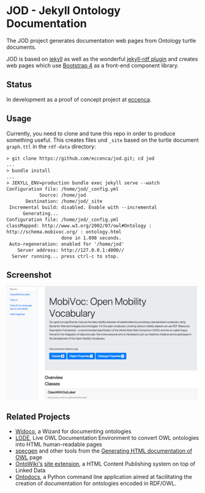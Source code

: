 # JOD - Jekyll Ontology Documentation

The JOD project generates documentation web pages from Ontology turtle documents.

JOD is based on [jekyll](jekyllrb.com) as well as the wonderful [jekyll-rdf plugin](https://github.com/white-gecko/jekyll-rdf) and creates web pages which use [Bootstrap 4](https://getbootstrap.com/) as a front-end component library.

## Status

In development as a proof of concept project at [eccenca](https://www.eccenca.com).

## Usage

Currently, you need to clone and tune this repo in order to produce something useful.
This creates files und `_site` based on the turtle document `graph.ttl` in the `rdf-data` directory:

```
> git clone https://github.com/eccenca/jod.git; cd jod
...
> bundle install
...
> JEKYLL_ENV=production bundle exec jekyll serve --watch
Configuration file: /home/jod/_config.yml
            Source: /home/jod
       Destination: /home/jod/_site
 Incremental build: disabled. Enable with --incremental
      Generating...
Configuration file: /home/jod/_config.yml
classMapped: http://www.w3.org/2002/07/owl#Ontology : http://schema.mobivoc.org/ : ontology.html
                    done in 1.898 seconds.
 Auto-regeneration: enabled for '/home/jod'
    Server address: http://127.0.0.1:4000//
  Server running... press ctrl-c to stop.
```

## Screenshot

![Screenshot](./Screenshot.png "Screenshot")

## Related Projects

- [Widoco](https://github.com/dgarijo/Widoco), a Wizard for documenting ontologies
- [LODE](https://github.com/essepuntato/LODE), Live OWL Documentation Environment to convert OWL ontologies into HTML human-readable pages
- [specgen](https://github.com/zazi/specgen) and other tools from the [Generating HTML documentation of OWL](https://www.w3.org/2011/prov/wiki/Generating_HTML_documentation_of_OWL) page
- [OntoWiki's](http://ontowiki.net/) [site extension](https://github.com/AKSW/site.ontowiki), a HTML Content Publishing system on top of Linked Data
- [Ontodocs](https://github.com/lambdamusic/Ontodocs), a Python command line application aimed at facilitating the creation of documentation for ontologies encoded in RDF/OWL.

